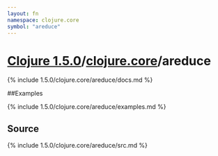 ```yaml
---
layout: fn
namespace: clojure.core
symbol: "areduce"
---
```


# [Clojure 1.5.0](../../)/[clojure.core](../)/areduce

{% include 1.5.0/clojure.core/areduce/docs.md %}

##Examples

{% include 1.5.0/clojure.core/areduce/examples.md %}
## Source
{% include 1.5.0/clojure.core/areduce/src.md %}

